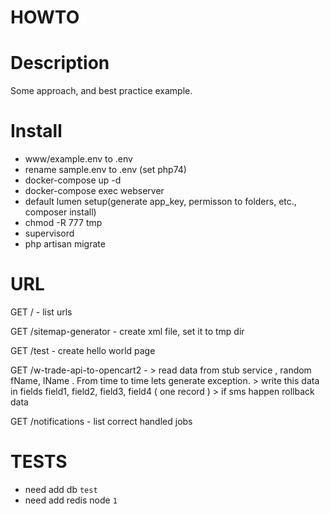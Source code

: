 HOWTO
===

Description
===
Some approach, and best practice example.

Install 
===
- www/example.env to .env 
- rename sample.env to .env (set php74)
- docker-compose up -d
- docker-compose exec webserver
- default lumen setup(generate app_key, permisson to folders, etc., composer install)
- chmod -R 777 tmp
- supervisord
- php artisan migrate

URL 
===
GET / - list urls 

GET /sitemap-generator - create xml file, set it to tmp dir

GET /test - create hello world page

GET /w-trade-api-to-opencart2 - 
    > read data from stub service , random fName, lName . From time to time lets generate exception.
    > write this data in fields field1, field2, field3, field4 ( one record )
    > if sms happen rollback data

GET /notifications - list correct handled jobs

TESTS
===
- need add db `test`
- need add redis node `1`